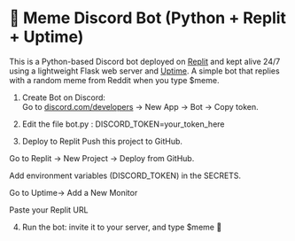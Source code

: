 # 🤖 Meme Discord Bot (Python + Replit + Uptime)
This is a Python-based Discord bot deployed on [Replit](https://replit.com/~) and kept alive 24/7 using a lightweight Flask web server and [Uptime](https://uptimerobot.com/).
A simple bot that replies with a random meme from Reddit when you type $meme.

1. Create Bot on Discord:  
   Go to [discord.com/developers](https://discord.com/developers) → New App → Bot → Copy token.


2. Edit the file bot.py :
   DISCORD_TOKEN=your_token_here


3.  Deploy to Replit
   Push this project to GitHub.

   Go to Replit → New Project → Deploy from GitHub.

   Add environment variables (DISCORD_TOKEN) in the SECRETS.

   Go to Uptime→ Add a New Monitor

   Paste your Replit URL


4. Run the bot:
   invite it to your server, and type $meme 🎉
